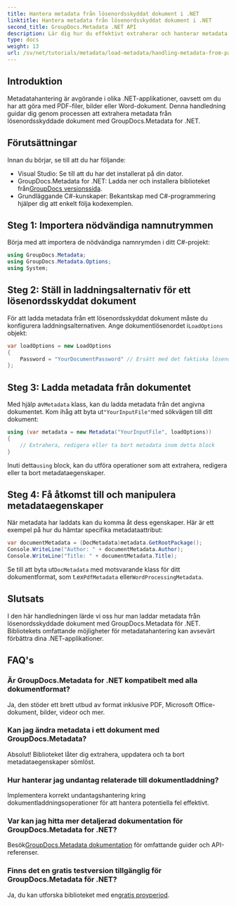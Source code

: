 ```yaml
---
title: Hantera metadata från lösenordsskyddat dokument i .NET
linktitle: Hantera metadata från lösenordsskyddat dokument i .NET
second_title: GroupDocs.Metadata .NET API
description: Lär dig hur du effektivt extraherar och hanterar metadata från lösenordsskyddade dokument med GroupDocs.Metadata för .NET. Denna omfattande handledning täcker viktiga steg, inklusive att ställa in laddningsalternativ, komma åt metadataegenskaper.
type: docs
weight: 13
url: /sv/net/tutorials/metadata/load-metadata/handling-metadata-from-password-protected-document/
---
```

## Introduktion

Metadatahantering är avgörande i olika .NET-applikationer, oavsett om du har att göra med PDF-filer, bilder eller Word-dokument. Denna handledning guidar dig genom processen att extrahera metadata från lösenordsskyddade dokument med GroupDocs.Metadata for .NET.

## Förutsättningar

Innan du börjar, se till att du har följande:

- Visual Studio: Se till att du har det installerat på din dator.
-  GroupDocs.Metadata for .NET: Ladda ner och installera biblioteket från[GroupDocs versionssida](https://releases.groupdocs.com/metadata/net/).
- Grundläggande C#-kunskaper: Bekantskap med C#-programmering hjälper dig att enkelt följa kodexemplen.

## Steg 1: Importera nödvändiga namnutrymmen

Börja med att importera de nödvändiga namnrymden i ditt C#-projekt:

```csharp
using GroupDocs.Metadata;
using GroupDocs.Metadata.Options;
using System;
```

## Steg 2: Ställ in laddningsalternativ för ett lösenordsskyddat dokument

 För att ladda metadata från ett lösenordsskyddat dokument måste du konfigurera laddningsalternativen. Ange dokumentlösenordet i`LoadOptions` objekt:

```csharp
var loadOptions = new LoadOptions
{
    Password = "YourDocumentPassword" // Ersätt med det faktiska lösenordet
};
```

## Steg 3: Ladda metadata från dokumentet

 Med hjälp av`Metadata` klass, kan du ladda metadata från det angivna dokumentet. Kom ihåg att byta ut`"YourInputFile"`med sökvägen till ditt dokument:

```csharp
using (var metadata = new Metadata("YourInputFile", loadOptions))
{
    // Extrahera, redigera eller ta bort metadata inom detta block
}
```

 Inuti detta`using` block, kan du utföra operationer som att extrahera, redigera eller ta bort metadataegenskaper.

## Steg 4: Få åtkomst till och manipulera metadataegenskaper

När metadata har laddats kan du komma åt dess egenskaper. Här är ett exempel på hur du hämtar specifika metadataattribut:

```csharp
var documentMetadata = (DocMetadata)metadata.GetRootPackage();
Console.WriteLine("Author: " + documentMetadata.Author);
Console.WriteLine("Title: " + documentMetadata.Title);
```

 Se till att byta ut`DocMetadata` med motsvarande klass för ditt dokumentformat, som t.ex`PdfMetadata` eller`WordProcessingMetadata`.

## Slutsats

I den här handledningen lärde vi oss hur man laddar metadata från lösenordsskyddade dokument med GroupDocs.Metadata för .NET. Bibliotekets omfattande möjligheter för metadatahantering kan avsevärt förbättra dina .NET-applikationer.

## FAQ's

### Är GroupDocs.Metadata for .NET kompatibelt med alla dokumentformat?
Ja, den stöder ett brett utbud av format inklusive PDF, Microsoft Office-dokument, bilder, videor och mer.

### Kan jag ändra metadata i ett dokument med GroupDocs.Metadata?
Absolut! Biblioteket låter dig extrahera, uppdatera och ta bort metadataegenskaper sömlöst.

### Hur hanterar jag undantag relaterade till dokumentladdning?
Implementera korrekt undantagshantering kring dokumentladdningsoperationer för att hantera potentiella fel effektivt.

### Var kan jag hitta mer detaljerad dokumentation för GroupDocs.Metadata for .NET?
 Besök[GroupDocs.Metadata dokumentation](https://reference.groupdocs.com/metadata/net/) för omfattande guider och API-referenser.

### Finns det en gratis testversion tillgänglig för GroupDocs.Metadata för .NET?
 Ja, du kan utforska biblioteket med en[gratis provperiod](https://releases.groupdocs.com/).